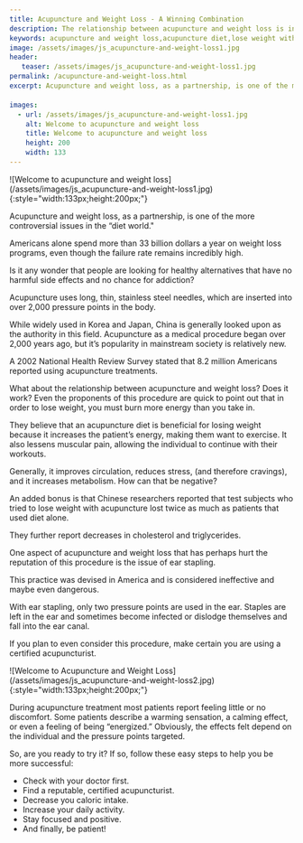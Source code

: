 ```yaml
---
title: Acupuncture and Weight Loss - A Winning Combination
description: The relationship between acupuncture and weight loss is interesting!  Many say you can lose weight with acupuncture easily and maintain good health.
keywords: acupuncture and weight loss,acupuncture diet,lose weight with acupuncture
image: /assets/images/js_acupuncture-and-weight-loss1.jpg
header:
   teaser: /assets/images/js_acupuncture-and-weight-loss1.jpg
permalink: /acupuncture-and-weight-loss.html
excerpt: Acupuncture and weight loss, as a partnership, is one of the more controversial issues in the “diet world."

images:
  - url: /assets/images/js_acupuncture-and-weight-loss1.jpg
    alt: Welcome to acupuncture and weight loss
    title: Welcome to acupuncture and weight loss
    height: 200
    width: 133
---
```


<div class="ImageBlock ImageBlockCenter" markdown="1">
![Welcome to acupuncture and weight loss](/assets/images/js_acupuncture-and-weight-loss1.jpg){:style="width:133px;height:200px;"}
</div>

Acupuncture and weight loss, as a partnership, is one of the more controversial issues in the “diet world."

Americans alone spend more than 33 billion dollars a year on weight loss programs, even though the failure rate remains incredibly high.  

Is it any wonder that people are looking for healthy alternatives that have no harmful side effects and no chance for addiction?

Acupuncture uses long, thin, stainless steel needles, which are inserted into over 2,000 pressure points in the body.  

While widely used in Korea and Japan, China is generally looked upon as the authority in this field. Acupuncture as a medical procedure began over 2,000 years ago, but it’s popularity in mainstream society is relatively new.

A 2002 National Health Review Survey stated that 8.2 million Americans reported using acupuncture treatments.

What about the relationship between acupuncture and weight loss? Does it work? Even the proponents of this procedure are quick to point out that in order to lose weight, you must burn more energy than you take in.   

They believe that an acupuncture diet is beneficial for losing weight because it increases the patient’s energy, making them want to exercise. It also lessens muscular pain, allowing the individual to continue with their workouts.   

Generally, it improves circulation, reduces stress, (and therefore cravings), and it increases metabolism. How can that be negative?  

An added bonus is that Chinese researchers reported that test subjects who tried to lose weight with acupuncture lost twice as much as patients that used diet alone.  

They further report decreases in cholesterol and triglycerides. 

One aspect of acupuncture and weight loss that has perhaps hurt the reputation of this procedure is the issue of ear stapling. 

This practice was devised in America and is considered ineffective and maybe even dangerous.  

With ear stapling, only two pressure points are used in the ear. Staples are left in the ear and sometimes become infected or dislodge themselves and fall into the ear canal.  

If you plan to even consider this procedure, make certain you are using a certified acupuncturist.

<div class="ImageBlock ImageBlockCenter" markdown="1">
![Welcome to Acupuncture and Weight Loss](/assets/images/js_acupuncture-and-weight-loss2.jpg){:style="width:133px;height:200px;"}
</div>

During acupuncture treatment most patients report feeling little or no discomfort. Some patients describe a warming sensation, a calming effect, or even a feeling of being “energized.” Obviously, the effects felt depend on the individual and the pressure points targeted.

So, are you ready to try it?  If so, follow these easy steps to help you be more successful:

* Check with your doctor first.
* Find a reputable, certified acupuncturist.
* Decrease you caloric intake.
* Increase your daily activity.
* Stay focused and positive.
* And finally, be patient!
